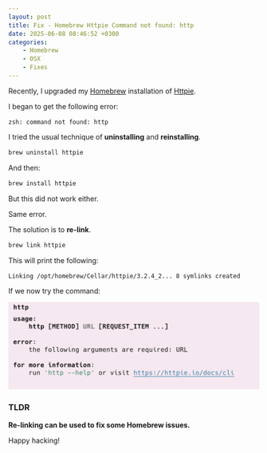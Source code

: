 ```yaml
---
layout: post
title: Fix - Homebrew Httpie Command not found: http
date: 2025-06-08 08:46:52 +0300
categories:
    - Homebrew
    - OSX
    - Fixes
---
```


Recently, I upgraded my [Homebrew](https://brew.sh/) installation of [Httpie](https://httpie.io/).

I began to get the following error:

```plaintext
zsh: command not found: http
```

I tried the usual technique of **uninstalling** and **reinstalling**.

```bash
brew uninstall httpie
```

And then:

```bash
brew install httpie
```

But this did not work either.

Same error.

The solution is to **re-link**.

```bash
brew link httpie
```

This will print the following:

```plaintext
Linking /opt/homebrew/Cellar/httpie/3.2.4_2... 8 symlinks created
```

If we now try the command:

![httpie](../images/2025/06/httpie.png)

### TLDR

**Re-linking can be used to fix some Homebrew issues.**

Happy hacking! 
